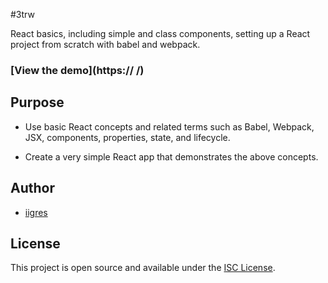 #3trw

React basics, including simple and class components, setting up a React project from scratch with babel and webpack.

### [View the demo](https:// /)

## Purpose
- Use basic React concepts and related terms such as Babel, Webpack, JSX, components, properties, state, and lifecycle.

- Create a very simple React app that demonstrates the above concepts.

## Author

- [iigres](iigresmorfmus@gmail.com)

## License

This project is open source and available under the [ISC License](LICENSE).